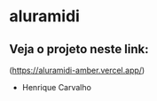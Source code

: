 # aluramidi

## Veja o projeto neste link: 

(https://aluramidi-amber.vercel.app/)


* Henrique Carvalho
  
